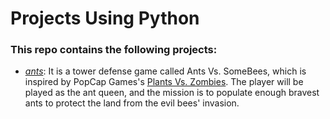 # Projects Using Python

### This repo contains the following projects: 
+ [_ants_](https://github.com/yulanrong/python/tree/main/ants): It is a tower defense game called Ants Vs. SomeBees, which is inspired by PopCap Games's [Plants Vs. Zombies](https://www.ea.com/studios/popcap/plants-vs-zombies). The player will be played as the ant queen, and the mission is to populate enough bravest ants to protect the land from the evil bees' invasion. 
